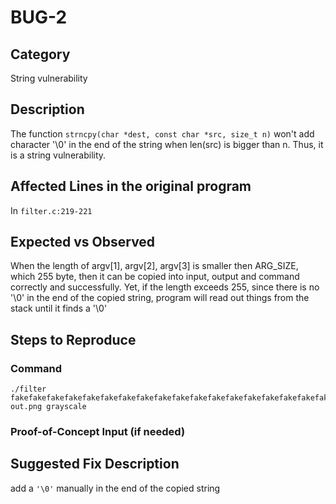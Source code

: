 # BUG-2
## Category
String vulnerability

## Description
The function `strncpy(char *dest, const char *src, size_t n)` won't add character '\0' in the end of the string when len(src) is bigger than n. Thus, it is a string vulnerability. 

## Affected Lines in the original program
In `filter.c:219-221`

## Expected vs Observed
When the length of argv[1], argv[2], argv[3] is smaller then ARG_SIZE, which 255 byte, then it can be copied into input, output and command correctly and successfully. Yet, if the length exceeds 255, since there is no '\0' in the end of the copied string, program will read out things from the stack until it finds a '\0'

## Steps to Reproduce

### Command

```
./filter fakefakefakefakefakefakefakefakefakefakefakefakefakefakefakefakefakefakefakefakefakefakefakefakefakefakefakefakefakefakefakefakefakefakefakefakefakefakefakefakefakefakefakefakefakefakefakefakefakefakefakefakefakefakefakefakefakefakefakefakefakefakefakeeee out.png grayscale
```
### Proof-of-Concept Input (if needed)


## Suggested Fix Description
add a `'\0'` manually in the end of the copied string
 